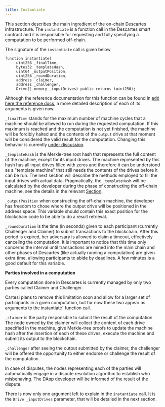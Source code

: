 ```yaml
---
title: Instantiate
---
```


This section describes the main ingredient of the on-chain Descartes infrastructure.
The `instantiate` is a function call in the Descartes smart contract and it is responsible for requesting and fully specifying a computation to be performed off-chain.

The signature of the `instantiate` call is given below.
```solidity
function instantiate(
     uint256 _finalTime,
     bytes32 _templateHash,
     uint64 _outputPosition,
     uint256 _roundDuration,
     address _claimer,
     address _challenger,
     Drive[] memory _inputDrives) public returns (uint256);
```
Although the reference documentation for this function can be found in [add here the reference docs](), a more detailed description of each of its arguments is given now.

`_finalTime` stands for the maximum number of machine cycles that a machine should be allowed to run during the requested computation.
If this maximum is reached and the computation is not yet finished, the machine will be forcibly halted and the contents of the `output` drive at that moment will be considered the valid result for the computation. Changing this behavior is currently [under discussion](https://github.com/cartesi-corp/descartes/issues/39).

`_templateHash` is the Merkle-tree root hash that represents the full content of the machine, except for its input drives.
The machine represented by this hash has all input drives filled with zeros and therefore it can be understood as a "template machine" that still needs the contents of the drives before it can be run.
The next section will describe the methods employed to fill the input drives with actual data.
Pragmatically, the `_templateHash` will be calculated by the developer during the phase of constructing the off-chain machine, see the details in the relevant [Section](/machine/host/lua#state-hashes).

`_outputPosition` when constructing the off-chain machine, the developer has freedom to chose where the output drive will be positioned in the address space. This variable should contain this exact position for the blockchain code to be able to do a result retrieval.

`_roundDuration` is the time (in seconds) given to each participant (currently Challenger and Claimer) to submit transactions to the blockchain.
After this period is expired, her adversary is allowed to claim a timeout, effectively canceling the computation. It is important to notice that this time only concerns the interval until transactions are mined into the main chain and other phases of Descartes (like actually running a computation) are given extra time, allowing participants to abide by deadlines. A few minutes is a good default for this variable.

**Parties involved in a computation**

Every computation done in Descartes is currently managed by only two parties called Claimer and Challenger.

Cartesi plans to remove this limitation soon and allow for a larger set of participants in a given computation, but for now these two appear as arguments to the instantiate` function call.

`_claimer` is the party responsible to submit the result of the computation.
The node owned by the claimer will collect the content of each drive specified in the machine, give Merkle-tree proofs to update the machine hash after the insertion of each of these drives, execute the machine and submit its output to the blockchain.

`_challenger` after seeing the output submitted by the claimer, the challenger will be offered the opportunity to either endorse or challenge the result of the computation.

In case of disputes, the nodes representing each of the parties will automatically engage in a dispute resolution algorithm to establish who misbehaving.
The DApp developer will be informed of the result of the dispute.


There is now only one argument left to explain in the `instantiate` call.
It is the `Drive _inputDrives` parameter, that will be detailed in the next section.
